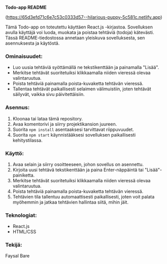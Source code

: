 **Todo-app README**


(https://65d3efd71c6e7c53c0333d57--hilarious-puppy-5c581c.netlify.app)

Tämä Todo-app on toteutettu käyttäen React.js -kirjastoa. Sovelluksen avulla käyttäjä voi luoda, muokata ja poistaa tehtäviä (todoja) kätevästi. Tässä README-tiedostossa annetaan yleiskuva sovelluksesta, sen asennuksesta ja käytöstä.

### Ominaisuudet:

- Luo uusia tehtäviä syöttämällä ne tekstikenttään ja painamalla "Lisää".
- Merkitse tehtävät suoritetuiksi klikkaamalla niiden vieressä olevaa valintaruutua.
- Poista tehtäviä painamalla poista-kuvaketta tehtävän vieressä.
- Tallentaa tehtävät paikallisesti selaimen välimuistiin, joten tehtävät säilyvät, vaikka sivu päivitettäisiin.

### Asennus:

1. Kloonaa tai lataa tämä repository.
2. Avaa komentorivi ja siirry projektikansion juureen.
3. Suorita `npm install` asentaaksesi tarvittavat riippuvuudet.
4. Suorita `npm start` käynnistääksesi sovelluksen paikallisesti kehitystilassa.

### Käyttö:

1. Avaa selain ja siirry osoitteeseen, johon sovellus on asennettu.
2. Kirjoita uusi tehtävä tekstikenttään ja paina Enter-näppäintä tai "Lisää"-painiketta.
3. Merkitse tehtävät suoritetuiksi klikkaamalla niiden vieressä olevaa valintaruutua.
4. Poista tehtäviä painamalla poista-kuvaketta tehtävän vieressä.
5. Tehtävien tila tallentuu automaattisesti paikallisesti, joten voit palata myöhemmin ja jatkaa tehtävien hallintaa siitä, mihin jäit.

### Teknologiat:

- React.js
- HTML/CSS


### Tekijä:

Faysal Bare

